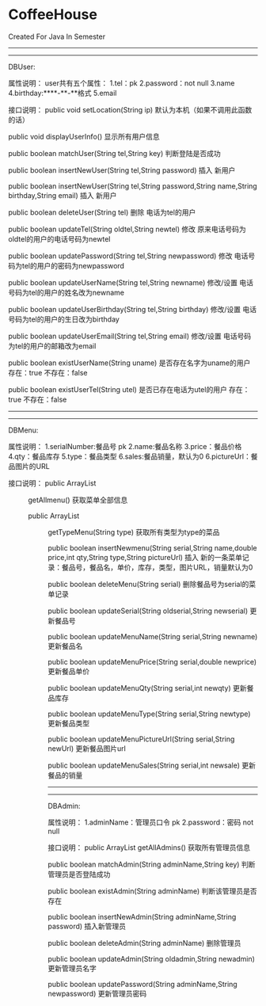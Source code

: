# CoffeeHouse
Created For Java In Semester

*****************************************
*****************************************
DBUser:

属性说明：
user共有五个属性：
1.tel：pk
2.password：not null
3.name
4.birthday:****-**-**格式
5.email

接口说明：
public void setLocation(String ip)
默认为本机（如果不调用此函数的话）


public void displayUserInfo()
显示所有用户信息

public boolean matchUser(String tel,String key)
判断登陆是否成功

public boolean insertNewUser(String tel,String password)
插入 新用户

public boolean insertNewUser(String tel,String password,String name,String birthday,String email)
插入 新用户

public boolean deleteUser(String tel)
删除 电话为tel的用户

public boolean updateTel(String oldtel,String newtel)
修改 原来电话号码为oldtel的用户的电话号码为newtel

public boolean updatePassword(String tel,String newpassword)
修改 电话号码为tel的用户的密码为newpassword

public boolean updateUserName(String tel,String newname)
修改/设置 电话号码为tel的用户的姓名改为newname

public boolean updateUserBirthday(String tel,String birthday)
修改/设置 电话号码为tel的用户的生日改为birthday

public boolean updateUserEmail(String tel,String email)
修改/设置 电话号码为tel的用户的邮箱改为email

public boolean existUserName(String uname)
是否存在名字为uname的用户 存在：true 不存在：false

public boolean existUserTel(String utel)
是否已存在电话为utel的用户 存在：true 不存在：false

****************************************************************
****************************************************************

DBMenu:

属性说明：
1.serialNumber:餐品号 pk
2.name:餐品名称
3.price：餐品价格
4.qty：餐品库存
5.type：餐品类型
6.sales:餐品销量，默认为0
6.pictureUrl：餐品图片的URL


接口说明：
public ArrayList<Menu> getAllmenu()
获取菜单全部信息

public ArrayList<Menu> getTypeMenu(String type)
获取所有类型为type的菜品

public boolean insertNewmenu(String serial,String name,double price,int qty,String type,String pictureUrl)
插入 新的一条菜单记录：餐品号，餐品名，单价，库存，类型，图片URL，销量默认为0

public boolean deleteMenu(String serial)
删除餐品号为serial的菜单记录

public boolean updateSerial(String oldserial,String newserial)
更新餐品号

public boolean updateMenuName(String serial,String newname)
更新餐品名

public boolean updateMenuPrice(String serial,double newprice)
更新餐品单价

public boolean updateMenuQty(String serial,int newqty)
更新餐品库存

public boolean updateMenuType(String serial,String newtype)
更新餐品类型

public boolean updateMenuPictureUrl(String serial,String newUrl)
更新餐品图片url

public boolean updateMenuSales(String serial,int newsale)
更新餐品的销量

****************************************************************
****************************************************************

DBAdmin:

属性说明：
1.adminName：管理员口令 pk
2.password：密码 not null

接口说明：
public ArrayList<Admin> getAllAdmins()
获取所有管理员信息

public boolean matchAdmin(String adminName,String key)
判断管理员是否登陆成功

public boolean existAdmin(String adminName)
判断该管理员是否存在

public boolean insertNewAdmin(String adminName,String password)
插入新管理员

public boolean deleteAdmin(String adminName)
删除管理员

public boolean updateAdmin(String oldadmin,String newadmin)
更新管理员名字

public boolean updatePassword(String adminName,String newpassword)
更新管理员密码









